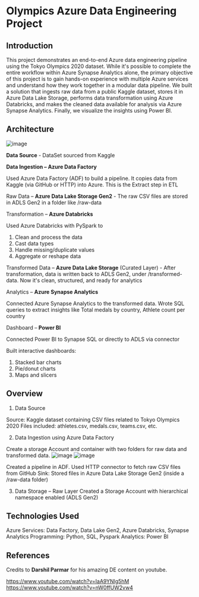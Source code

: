 # Olympics Azure Data Engineering Project

## Introduction

This project demonstrates an end-to-end Azure data engineering pipeline using the Tokyo Olympics 2020 dataset. While it's possible to complete the entire workflow within Azure Synapse Analytics alone, the primary objective of this project is to gain hands-on experience with multiple Azure services and understand how they work together in a modular data pipeline.
We built a solution that ingests raw data from a public Kaggle dataset, stores it in Azure Data Lake Storage, performs data transformation using Azure Databricks, and makes the cleaned data available for analysis via Azure Synapse Analytics. Finally, we visualize the insights using Power BI.

## Architecture

![image](https://github.com/user-attachments/assets/0ce4964a-8e3e-4ac7-b43f-c5258f8d89ec)

**Data Source** -  DataSet sourced from Kaggle

**Data Ingestion – Azure Data Factory**

Used Azure Data Factory (ADF) to build a pipeline. It copies data from Kaggle (via GitHub or HTTP) into Azure. This is the Extract step in ETL

Raw Data – **Azure Data Lake Storage Gen2** - The raw CSV files are stored in ADLS Gen2 in a folder like /raw-data

Transformation – **Azure Databricks** 

Used Azure Databricks with PySpark to

1) Clean and process the data
2) Cast data types
3) Handle missing/duplicate values
4) Aggregate or reshape data

Transformed Data – **Azure Data Lake Storage** (Curated Layer) - After transformation, data is written back to ADLS Gen2, under /transformed-data. Now it's clean, structured, and ready for analytics

Analytics – **Azure Synapse Analytics**

Connected Azure Synapse Analytics to the transformed data. Wrote SQL queries to extract insights like Total medals by country, Athlete count per country

Dashboard – **Power BI**

Connected Power BI to Synapse SQL or directly to ADLS via connector

Built interactive dashboards:

1) Stacked bar charts
2) Pie/donut charts
3) Maps and slicers

## Overview

1. Data Source

Source: Kaggle dataset containing CSV files related to Tokyo Olympics 2020
Files included: athletes.csv, medals.csv, teams.csv, etc.

2. Data Ingestion using Azure Data Factory
   
Create a storage Account and container with two folders for raw data and transformed data.
![image](https://github.com/user-attachments/assets/78fd3f82-ee26-4660-af92-69b3414ad23a)
![image](https://github.com/user-attachments/assets/4ffbbc12-50cb-4e0c-92fe-a77f5e7c5fb4)

Created a pipeline in ADF. Used HTTP connector to fetch raw CSV files from GitHub
Sink: Stored files in Azure Data Lake Storage Gen2 (inside a /raw-data folder)

3. Data Storage – Raw Layer
Created a Storage Account with hierarchical namespace enabled (ADLS Gen2)

## Technologies Used

Azure Services: Data Factory, Data Lake Gen2, Azure Databricks, Synapse Analytics
Programming: Python, SQL, Pyspark
Analytics: Power BI

## References

Credits to **Darshil Parmar** for his amazing DE content on youtube.

https://www.youtube.com/watch?v=IaA9YNlg5hM
https://www.youtube.com/watch?v=nW0ffUW2vw4
